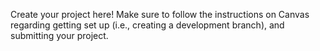 Create your project here! Make sure to follow the instructions on Canvas regarding getting set up (i.e., creating a development branch), and submitting your project.